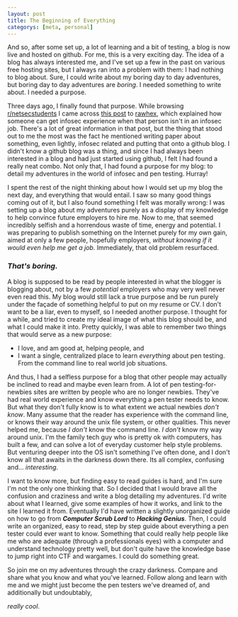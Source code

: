 ```yaml
---
layout: post
title: The Beginning of Everything
categorys: [meta, personal]
---
```


And so, after some set up, a lot of learning and a bit of testing, a blog is now live and hosted on github. For me, this is a very exciting day.
The idea of a blog has always interested me, and I've set up a few in the past on various free hosting sites, but I always ran into a problem
with them: I had nothing to blog about. Sure, I could write about my boring day to day adventures, but boring day to day adventures
are *boring*. I needed something to write about. I needed a purpose.

Three days ago, I finally found that purpose. While browsing [r/netsecstudents][netsecstudents] I came across [this post][post] to [rawhex][rawhex],
which explained how someone can get infosec experience when that person isn't in an infosec job. There's a lot of great information in that post, 
but the thing that stood out to me the most was the fact he mentioned writing paper about something, even lightly, infosec related and putting that
 onto a github blog. I didn't know a github blog was a thing, and since I had always been interested in a blog and had just started using github, 
 I felt I had found a really neat combo. Not only that, I had found a purpose for my blog: to detail my adventures in the world of infosec and pen
 testing. Hurray!

I spent the rest of the night thinking about how I would set up my blog the next day, and everything that would entail. I saw so many good things 
coming out of it, but I also found something I felt was morally wrong: I was setting up a blog about my adventures purely as a display of my knowledge
to help convince future employers to hire me. Now to me, that seemed incredibly selfish and a horrendous waste of time, energy and potential.
I was preparing to publish something on the Internet purely for my own gain, aimed at only a few people, hopefully employers, *without knowing if it 
would even help me get a job*. Immediately, that old problem resurfaced.

### *That's boring.*


A blog is supposed to be read by people interested in what the blogger is blogging about, not by a few *potential* employers who may very well never
even read this. My blog would still lack a true purpose and be run purely under the façade of something helpful to put on my resume or CV. 
I don't want to be a liar, even to myself, so I needed another purpose. I thought for a while, and tried to create my ideal image of what this blog should be, and what
I could make it into. Pretty quickly, I was able to remember two things that would serve as a new purpose: 

* I love, and am good at, helping people, and 
* I want a single, centralized place to learn *everything* about pen testing. From the command line to real world job situations.

And thus, I had a selfless purpose for a blog that other people may actually be inclined to read and maybe even learn from. A lot of pen testing-for-newbies 
sites are written by people who are no longer newbies. They've had real world experience and know everything a pen tester needs to know. But what 
they don't fully know is to what extent we actual newbies *don't know*. Many assume that the reader has experience with the command line, or knows 
their way around the unix file system, or other qualities. This never helped me, because *I don't* know the command line. *I don't* know my way around
unix. I'm the family tech guy who is pretty ok with computers, has built a few, and can solve a lot of everyday customer help style problems. But venturing
deeper into the OS isn't something I've often done, and I don't know all that awaits in the darkness down there. Its all complex, confusing and... *interesting*. 

I want to know more, but finding easy to read guides is hard, and I'm sure I'm not the only one thinking that. So I decided that I would
brave all the confusion and craziness and write a blog detailing my adventures. I'd write about what I learned, give some examples of how it works, 
and link to the site I learned it from. Eventually I'd have written a slightly unorganized guide on how to go from *__Computer Scrub Lord__* to *__Hacking Genius__*. 
Then, I could write an organized, easy to read, step by step guide about everything a pen tester could ever want to know. Something that could really
help people like me who are adequate (through a professionals eyes) with a computer and understand technology pretty well, but don't quite have the 
knowledge base to jump right into CTF and wargames. I could do something great.

So join me on my adventures through the crazy darkness. Compare and share what you know and what you've learned. Follow along and learn with me and we might just become
the pen testers we've dreamed of, and additionally but undoubtably, 

*really cool*.

<!--- References --->

[netsecstudents]: https://www.reddit.com/r/netsecstudents/
[post]: https://www.reddit.com/r/netsecstudents/comments/2wbzn0/building_infosec_experience_when_you_dont_have_an/
[rawhex]: https://rawhex.com/2015/02/no-infosec-experience-no-problem/
